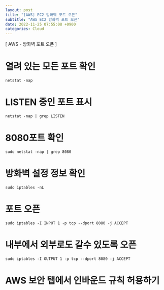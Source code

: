 ```yaml
---  
layout: post  
title: "[AWS] EC2 방화벽 포트 오픈"  
subtitle: "AWS EC2 방화벽 포트 오픈"  
date: 2022-11-25 07:55:08 +0900  
categories: Cloud  
---  
```

[ AWS - 방화벽 포트 오픈 ]  
  
# 열려 있는 모든 포트 확인  
	netstat -nap  
  
# LISTEN 중인 포트 표시  
	netstat -nap | grep LISTEN  
  
  
# 8080포트 확인  
	sudo netstat -nap | grep 8080  
  
# 방화벽 설정 정보 확인  
	sudo iptables -nL  
  
  
# 포트 오픈  
	sudo iptables -I INPUT 1 -p tcp --dport 8080 -j ACCEPT  
  
# 내부에서 외부로도 갈수 있도록 오픈  
	sudo iptables -I OUTPUT 1 -p tcp --dport 8080 -j ACCEPT  
  
  
# AWS 보안 탭에서 인바운드 규칙 허용하기  
	  
